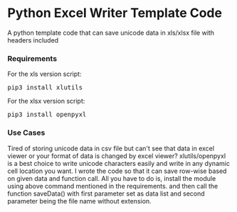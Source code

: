 # Python Excel Writer Template Code
A python template code that can save unicode data in xls/xlsx file with headers included
### Requirements
For the xls version script:
<pre>pip3 install xlutils</pre> 
For the xlsx version script:
<pre>pip3 install openpyxl</pre>
### Use Cases
Tired of storing unicode data in csv file but can't see that data in excel viewer or your format of data is changed by excel viewer? xlutils/openpyxl is a best choice to write unicode characters easily and write in any dynamic cell location you want. I wrote the code so that it can save row-wise based on given data and function call. All you have to do is, install the module using above command mentioned in the requirements. and then call the function saveData() with first parameter set as data list and second parameter being the file name without extension.

